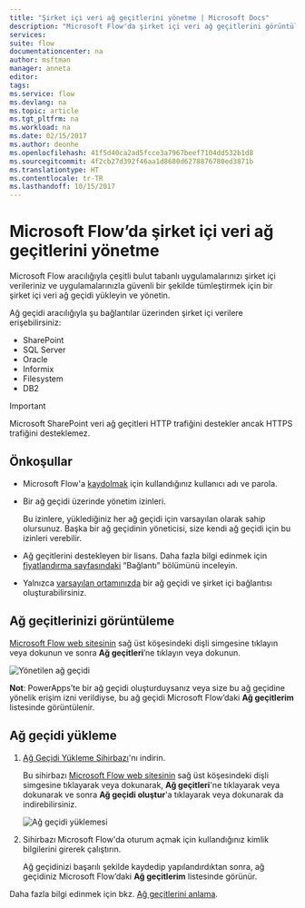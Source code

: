 ```yaml
---
title: "Şirket içi veri ağ geçitlerini yönetme | Microsoft Docs"
description: "Microsoft Flow'da şirket içi veri ağ geçitlerini görüntüleme ve yükleme"
services: 
suite: flow
documentationcenter: na
author: msftman
manager: anneta
editor: 
tags: 
ms.service: flow
ms.devlang: na
ms.topic: article
ms.tgt_pltfrm: na
ms.workload: na
ms.date: 02/15/2017
ms.author: deonhe
ms.openlocfilehash: 41f5d40ca2ad5fcce3a7967beef7104dd532b1d8
ms.sourcegitcommit: 4f2cb27d392f46aa1d8680d6278876780ed3871b
ms.translationtype: HT
ms.contentlocale: tr-TR
ms.lasthandoff: 10/15/2017
---
```

# <a name="manage-an-on-premises-data-gateway-in-microsoft-flow"></a>Microsoft Flow’da şirket içi veri ağ geçitlerini yönetme
Microsoft Flow aracılığıyla çeşitli bulut tabanlı uygulamalarınızı şirket içi verileriniz ve uygulamalarınızla güvenli bir şekilde tümleştirmek için bir şirket içi veri ağ geçidi yükleyin ve yönetin.

Ağ geçidi aracılığıyla şu bağlantılar üzerinden şirket içi verilere erişebilirsiniz:

* SharePoint
* SQL Server
* Oracle
* Informix
* Filesystem
* DB2

> [!IMPORTANT]
> Microsoft SharePoint veri ağ geçitleri HTTP trafiğini destekler ancak HTTPS trafiğini desteklemez.
> 
> 

## <a name="prerequisites"></a>Önkoşullar
* Microsoft Flow'a [kaydolmak](sign-up-sign-in.md) için kullandığınız kullanıcı adı ve parola.
* Bir ağ geçidi üzerinde yönetim izinleri.
  
  Bu izinlere, yüklediğiniz her ağ geçidi için varsayılan olarak sahip olursunuz. Başka bir ağ geçidinin yöneticisi, size kendi ağ geçidi için bu izinleri verebilir.
* Ağ geçitlerini destekleyen bir lisans. Daha fazla bilgi edinmek için [fiyatlandırma sayfasındaki](https://flow.microsoft.com/pricing/) “Bağlantı” bölümünü inceleyin.
* Yalnızca [varsayılan ortamınızda](environments-overview-maker.md) bir ağ geçidi ve şirket içi bağlantısı oluşturabilirsiniz.

## <a name="view-your-gateways"></a>Ağ geçitlerinizi görüntüleme
[Microsoft Flow web sitesinin](https://flow.microsoft.com) sağ üst köşesindeki dişli simgesine tıklayın veya dokunun ve sonra **Ağ geçitleri**’ne tıklayın veya dokunun.

![Yönetilen ağ geçidi][1]

**Not**: PowerApps’te bir ağ geçidi oluşturduysanız veya size bu ağ geçidine yönelik erişim izni verildiyse, bu ağ geçidi Microsoft Flow’daki **Ağ geçitlerim** listesinde görüntülenir.

## <a name="install-a-gateway"></a>Ağ geçidi yükleme
1. [Ağ Geçidi Yükleme Sihirbazı](http://go.microsoft.com/fwlink/?LinkID=820580&clcid=0x409)'nı indirin.
   
    Bu sihirbazı [Microsoft Flow web sitesinin](https://flow.microsoft.com) sağ üst köşesindeki dişli simgesine tıklayarak veya dokunarak, **Ağ geçitleri**'ne tıklayarak veya dokunarak ve sonra **Ağ geçidi oluştur**'a tıklayarak veya dokunarak da indirebilirsiniz.
   
    ![Ağ geçidi yüklemesi][2]
2. Sihirbazı Microsoft Flow'da oturum açmak için kullandığınız kimlik bilgilerini girerek çalıştırın.
   
    Ağ geçidinizi başarılı şekilde kaydedip yapılandırdıktan sonra, ağ geçidiniz Microsoft Flow’daki **Ağ geçitlerim** listesinde görünür.

Daha fazla bilgi edinmek için bkz. [Ağ geçitlerini anlama](gateway-reference.md).

<!-- Image references -->
[1]: ./media/manage-gateway/view-gateways.png
[2]: ./media/manage-gateway/list-gateways.png

